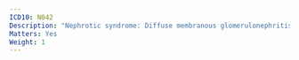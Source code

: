 ```yaml
---
ICD10: N042
Description: "Nephrotic syndrome: Diffuse membranous glomerulonephritis"
Matters: Yes
Weight: 1
---
```


